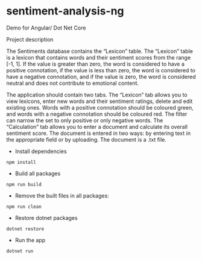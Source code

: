 # sentiment-analysis-ng
Demo for Angular/ Dot Net Core

Project description

The Sentiments database contains the “Lexicon” table. 
The “Lexicon” table is a lexicon that contains words and their sentiment scores from the range [-1, 1]. 
If the value is greater than zero, the word is considered to have a positive connotation, if the value 
is less than zero, the word is considered to have a negative connotation, and if the value is zero, the
word is considered neutral and does not contribute to emotional content.

The application should contain two tabs. The “Lexicon” tab allows you to view lexicons, enter new words
and their sentiment ratings, delete and edit existing ones. Words with a positive connotation should be 
coloured green, and words with a negative connotation should be coloured red. The filter can narrow the
set to only positive or only negative words. The “Calculation” tab allows you to enter a document and 
calculate its overall sentiment score. The document is entered in two ways: by entering text in the 
appropriate field or by uploading. The document is a .txt file.


* Install dependencies

```console
npm install
```

* Build all packages

```console
npm run build
```

* Remove the built files in all packages:

```console
npm run clean
```

* Restore dotnet packages
```console
dotnet restore
```

* Run the app
```console
dotnet run
```
